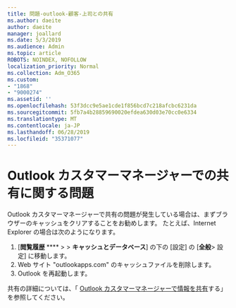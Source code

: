 ```yaml
---
title: 問題-outlook-顧客-上司との共有
ms.author: daeite
author: daeite
manager: joallard
ms.date: 5/3/2019
ms.audience: Admin
ms.topic: article
ROBOTS: NOINDEX, NOFOLLOW
localization_priority: Normal
ms.collection: Adm_O365
ms.custom:
- "1868"
- "9000274"
ms.assetid: ''
ms.openlocfilehash: 53f3dcc9e5ae1cde1f856bcd7c218afcbc6231da
ms.sourcegitcommit: 5fb7a4b28859690020efdea630d03e70cc0e6334
ms.translationtype: MT
ms.contentlocale: ja-JP
ms.lasthandoff: 06/28/2019
ms.locfileid: "35371077"
---
```

# <a name="problems-sharing-with-outlook-customer-manager"></a>Outlook カスタマーマネージャーでの共有に関する問題

Outlook カスタマーマネージャーで共有の問題が発生している場合は、まずブラウザーのキャッシュをクリアすることをお勧めします。 たとえば、Internet Explorer の場合は次のようになります。

1. [**閲覧履歴** **** >  > **キャッシュとデータベース**] の下の [設定] の [**全般**> 設定] に移動します。
2. Web サイト "outlookapps.com" のキャッシュファイルを削除します。
3. Outlook を再起動します。

共有の詳細については、「 [Outlook カスタマーマネージャーで情報を共有](https://support.office.com/article/4f26cc69-67da-4cd5-b344-02d1a4799310%20)する」を参照してください。